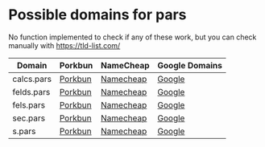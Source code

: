 # Possible domains for pars

No function implemented to check if any of these work, but you can check manually with https://tld-list.com/

| Domain | Porkbun | NameCheap | Google Domains |
|---|---|---|---|
| calcs.pars | [Porkbun](https://porkbun.com/checkout/search?prb=e814663da1&tlds=&idnLanguage=&search=search&q=calcs.pars) | [Namecheap](https://www.namecheap.com/domains/registration/results/?domain=calcs.pars) | [Google](https://domains.google.com/registrar/search?searchTerm=calcs.pars) |
| felds.pars | [Porkbun](https://porkbun.com/checkout/search?prb=e814663da1&tlds=&idnLanguage=&search=search&q=felds.pars) | [Namecheap](https://www.namecheap.com/domains/registration/results/?domain=felds.pars) | [Google](https://domains.google.com/registrar/search?searchTerm=felds.pars) |
| fels.pars | [Porkbun](https://porkbun.com/checkout/search?prb=e814663da1&tlds=&idnLanguage=&search=search&q=fels.pars) | [Namecheap](https://www.namecheap.com/domains/registration/results/?domain=fels.pars) | [Google](https://domains.google.com/registrar/search?searchTerm=fels.pars) |
| sec.pars | [Porkbun](https://porkbun.com/checkout/search?prb=e814663da1&tlds=&idnLanguage=&search=search&q=sec.pars) | [Namecheap](https://www.namecheap.com/domains/registration/results/?domain=sec.pars) | [Google](https://domains.google.com/registrar/search?searchTerm=sec.pars) |
| s.pars | [Porkbun](https://porkbun.com/checkout/search?prb=e814663da1&tlds=&idnLanguage=&search=search&q=s.pars) | [Namecheap](https://www.namecheap.com/domains/registration/results/?domain=s.pars) | [Google](https://domains.google.com/registrar/search?searchTerm=s.pars) |
